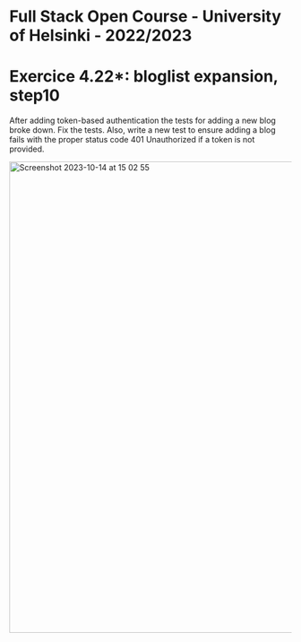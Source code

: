 # Full Stack Open Course - University of Helsinki - 2022/2023

# Exercice 4.22*: bloglist expansion, step10

After adding token-based authentication the tests for adding a new blog broke down. Fix the tests. Also, write a new test to ensure adding a blog fails with the proper status code 401 Unauthorized if a token is not provided.

<img width="841" alt="Screenshot 2023-10-14 at 15 02 55" src="https://github.com/caballeroluis/fullstackopen/assets/111797757/503f6e81-f910-43c7-ad74-fd076b723464">
